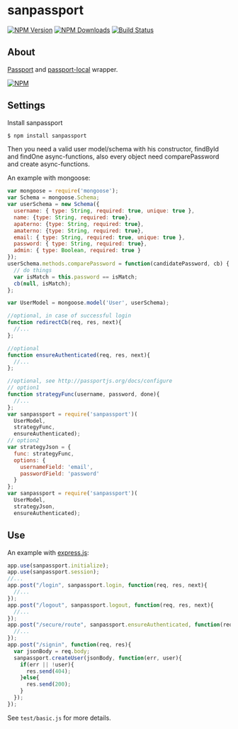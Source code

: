 # sanpassport

  [![NPM Version][npm-image]][npm-url]
  [![NPM Downloads][downloads-month]][downloads-url]
  [![Build Status](https://travis-ci.org/sanjorgek/sanpassport.svg?branch=master)](https://travis-ci.org/sanjorgek/sanpassport)

## About
[Passport](https://www.npmjs.com/package/passport) and [passport-local](https://www.npmjs.com/package/passport-local) wrapper.

  [![NPM][downloads-chart]][chart-url]

## Settings
Install sanpassport
~~~bash
$ npm install sanpassport 
~~~
Then you need a valid user model/schema with his constructor, findById and findOne async-functions, also every object need comparePassword and create async-functions. 

An example with mongoose:
~~~js
var mongoose = require('mongoose');
var Schema = mongoose.Schema;
var userSchema = new Schema({
  username: { type: String, required: true, unique: true },
  name: {type: String, required: true},
  apaterno: {type: String, required: true},
  amaterno: {type: String, required: true},
  email: { type: String, required: true, unique: true },
  password: { type: String, required: true},
  admin: { type: Boolean, required: true }
});
userSchema.methods.comparePassword = function(candidatePassword, cb) {
  // do things
  var isMatch = this.password == isMatch;
  cb(null, isMatch);
};

var UserModel = mongoose.model('User', userSchema);

//optional, in case of successful login
function redirectCb(req, res, next){
  //...
};

//optional
function ensureAuthenticated(req, res, next){
  //...
};

//optional, see http://passportjs.org/docs/configure
// option1
function strategyFunc(username, password, done){
  //...
};
var sanpassport = require('sanpassport')(
  UserModel, 
  strategyFunc, 
  ensureAuthenticated);
// option2
var strategyJson = {
  func: strategyFunc,
  options: {
    usernameField: 'email',
    passwordField: 'password'
  }
};
var sanpassport = require('sanpassport')(
  UserModel, 
  strategyJson, 
  ensureAuthenticated);
~~~

## Use
An example with [express.js](http://expressjs.com/):
~~~js
app.use(sanpassport.initialize);
app.use(sanpassport.session);
//...
app.post("/login", sanpassport.login, function(req, res, next){
  //...
});
app.post("/logout", sanpassport.logout, function(req, res, next){
  //...
});
app.post("/secure/route", sanpassport.ensureAuthenticated, function(req, res){
  //...
});
app.post("/signin", function(req, res){
  var jsonBody = req.body;
  sanpassport.createUser(jsonBody, function(err, user){
    if(err || !user){
      res.send(404);
    }else{
      res.send(200);
    }
  });
});
~~~
See `test/basic.js` for more details.


[npm-image]: https://img.shields.io/npm/v/sanpassport.svg
[npm-url]: https://npmjs.org/package/sanpassport
[downloads-month]: https://img.shields.io/npm/dm/sanpassport.svg
[downloads-url]: https://npmjs.org/package/sanpassport
[downloads-chart]: https://nodei.co/npm-dl/sanpassport.png?months=6&height=1
[chart-url]: https://nodei.co/npm/sanpassport/
